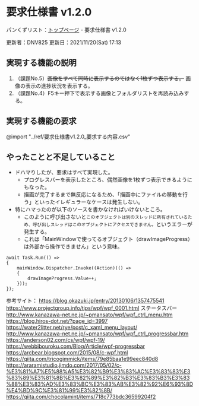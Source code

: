 # 要求仕様書 v1.2.0

パンくずリスト：[トップページ](../index.html) - 要求仕様書 v1.2.0

更新者：DNV825
更新日：2021/11/20(Sat) 17:13

## 実現する機能の説明

1. （課題No.5）~~画像をすべて同時に表示するのではなく1枚ずつ表示する。~~ 画像の表示の進捗状況を表示する。
1. （課題No.4）F5キー押下で表示する画像とフォルダリストを再読み込みする。

## 実現する機能の要求

@import "../ref/要求仕様書v1.2.0_要求する内容.csv"

## やったことと不足していること

- ドハマりしたが、要求はすべて実現した。
  - プログレスバーを表示したところ、偶然画像を1枚ずつ表示できるようにもなった。
  - 描画が完了するまで無反応になるため、「描画中にファイルの移動を行う」といったイレギュラーなケースは発生しない。
- 特にハマったのが以下のソースを書かなければいけないところ。
  - このように呼び出さないと`このオブジェクトは別のスレッドに所有されているため、呼び出しスレッドはこのオブジェクトにアクセスできません。`というエラーが発生する。
  - これは「MainWindowで使ってるオブジェクト（drawImageProgress）は外部から操作できません」という意味。

```CSharp
await Task.Run(() => 
{
    mainWindow.Dispatcher.Invoke((Action)(() =>
    {
        drawImageProgress.Value++;
    }));
});
```

参考サイト：
<https://blog.okazuki.jp/entry/20130106/1357475541>
<https://www.projectgroup.info/tips/wpf/wpf_0001.html> ステータスバー
<http://www.kanazawa-net.ne.jp/~pmansato/wpf/wpf_ctrl_menu.htm>
<https://blog.hiros-dot.net/?page_id=3997>
<https://water2litter.net/rye/post/c_xaml_menu_layout/>
<http://www.kanazawa-net.ne.jp/~pmansato/wpf/wpf_ctrl_progressbar.htm>
<https://anderson02.com/cs/wpf/wpf-19/>
<https://webbibouroku.com/Blog/Article/wpf-progressbar>
<https://arcbear.blogspot.com/2015/08/c-wpf.html>
<https://qiita.com/tricogimmick/items/79e85baa1e99eec840d8>
<https://araramistudio.jimdo.com/2017/05/02/c-%E3%81%A7%E5%88%A5%E3%82%B9%E3%83%AC%E3%83%83%E3%83%89%E3%81%8B%E3%82%89%E3%82%B3%E3%83%B3%E3%83%88%E3%83%AD%E3%83%BC%E3%83%AB%E3%82%92%E6%93%8D%E4%BD%9C%E3%81%99%E3%82%8B/>
<https://qiita.com/chocolamint/items/718c773bdc36599204f2>
